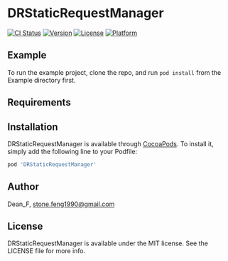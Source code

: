 # DRStaticRequestManager

[![CI Status](https://img.shields.io/travis/Dean_F/DRStaticRequestManager.svg?style=flat)](https://travis-ci.org/Dean_F/DRStaticRequestManager)
[![Version](https://img.shields.io/cocoapods/v/DRStaticRequestManager.svg?style=flat)](https://cocoapods.org/pods/DRStaticRequestManager)
[![License](https://img.shields.io/cocoapods/l/DRStaticRequestManager.svg?style=flat)](https://cocoapods.org/pods/DRStaticRequestManager)
[![Platform](https://img.shields.io/cocoapods/p/DRStaticRequestManager.svg?style=flat)](https://cocoapods.org/pods/DRStaticRequestManager)

## Example

To run the example project, clone the repo, and run `pod install` from the Example directory first.

## Requirements

## Installation

DRStaticRequestManager is available through [CocoaPods](https://cocoapods.org). To install
it, simply add the following line to your Podfile:

```ruby
pod 'DRStaticRequestManager'
```

## Author

Dean_F, stone.feng1990@gmail.com

## License

DRStaticRequestManager is available under the MIT license. See the LICENSE file for more info.
